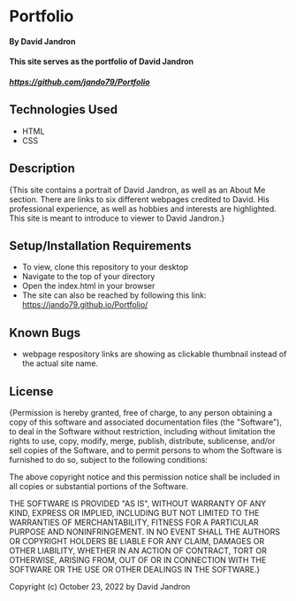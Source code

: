 # Portfolio

#### By David Jandron

#### This site serves as the portfolio of David Jandron

##### https://github.com/jando79/Portfolio

## Technologies Used

* HTML
* CSS

## Description

{This site contains a portrait of David Jandron, as well as an About Me section. There are links to six different webpages credited to David. His professional experience, as well as hobbies and interests are highlighted. This site is meant to introduce to viewer to David Jandron.}

## Setup/Installation Requirements

* To view, clone this repository to your desktop
* Navigate to the top of your directory
* Open the index.html in your browser
* The site can also be reached by following this link: https://jando79.github.io/Portfolio/

## Known Bugs

* webpage respository links are showing as clickable thumbnail instead of the actual site name.

## License

{Permission is hereby granted, free of charge, to any person obtaining a copy of this software and associated documentation files (the "Software"), to deal in the Software without restriction, including without limitation the rights to use, copy, modify, merge, publish, distribute, sublicense, and/or sell copies of the Software, and to permit persons to whom the Software is furnished to do so, subject to the following conditions:

The above copyright notice and this permission notice shall be included in all copies or substantial portions of the Software.

THE SOFTWARE IS PROVIDED "AS IS", WITHOUT WARRANTY OF ANY KIND, EXPRESS OR IMPLIED, INCLUDING BUT NOT LIMITED TO THE WARRANTIES OF MERCHANTABILITY, FITNESS FOR A PARTICULAR PURPOSE AND NONINFRINGEMENT. IN NO EVENT SHALL THE AUTHORS OR COPYRIGHT HOLDERS BE LIABLE FOR ANY CLAIM, DAMAGES OR OTHER LIABILITY, WHETHER IN AN ACTION OF CONTRACT, TORT OR OTHERWISE, ARISING FROM, OUT OF OR IN CONNECTION WITH THE SOFTWARE OR THE USE OR OTHER DEALINGS IN THE SOFTWARE.}

Copyright (c) October 23, 2022 by David Jandron
